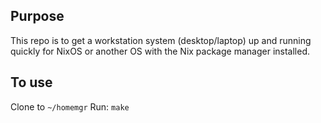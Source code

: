## Purpose
This repo is to get a workstation system (desktop/laptop) up and running quickly for NixOS or another OS with the Nix package manager installed.

## To use
Clone to `~/homemgr`
Run: `make`
